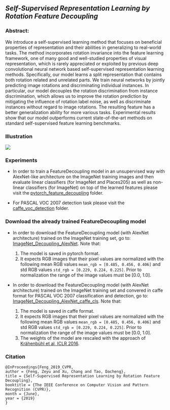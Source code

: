 ## *Self-Supervised Representation Learning by Rotation Feature Decoupling*

### Abstract:
We introduce a self-supervised learning method that focuses on beneficial properties of representation and their abilities in generalizing to real-world tasks. The method incorporates rotation invariance into the feature learning framework, one of many good and well-studied properties of visual representation, which is rarely appreciated or exploited by previous deep convolutional neural network based self-supervised representation learning methods. Specifically, our model learns a split representation that contains both rotation related and unrelated parts. We train neural networks by jointly predicting image rotations and discriminating individual instances. In particular, our model decouples the rotation discrimination from instance discrimination, which allows us to improve the rotation prediction by mitigating the influence of rotation label noise, as well as discriminate instances without regard to image rotations. The resulting feature has a better generalization ability for more various tasks. Experimental results show that our model outperforms current state-of-the-art methods on standard self-supervised feature learning benchmarks.

### Illustration

<img src="https://raw.githubusercontent.com/philiptheother/FeatureDecoupling/master/_imgs/figure.png">


### Experiments

* In order to train a FeatureDecoupling model in an unsupervised way with AlexNet-like architecture on the ImageNet training images and then evaluate linear classifiers (for ImageNet and Places205) as well as non-linear classifiers (for ImageNet) on top of the learned features please visit the [pytorch_feature_decoupling](https://github.com/philiptheother/FeatureDecoupling/tree/master/pytorch_feature_decoupling) folder.

* For PASCAL VOC 2007 detection task please visit the [caffe_voc_detection](https://github.com/philiptheother/FeatureDecoupling/tree/master/caffe_voc_detection) folder.

### Download the already trained FeatureDecoupling model

* In order to download the FeatureDecoupling model (with AlexNet architecture) trained on the ImageNet training set, go to: [ImageNet_Decoupling_AlexNet](https://mega.nz/#!Wmh3WIDZ!e2TgkXEsMMpZNZvb1Tp8HsdBfeZOA3WKn5g0AkXEwAA). Note that:   
  1. The model is saved in pytorch format.
  2. It expects RGB images that their pixel values are normalized with the following mean RGB values `mean_rgb = [0.485, 0.456, 0.406]` and std RGB values `std_rgb = [0.229, 0.224, 0.225]`. Prior to normalization the range of the image values must be [0.0, 1.0].

 * In order to download the FeatureDecoupling model (with AlexNet architecture) trained on the ImageNet training set and convered in caffe format for PASCAL VOC 2007 classification and detection, go to: [ImageNet_Decoupling_AlexNet_caffe_cls](https://mega.nz/#!e65D3CLZ!jUvWfBt3NBcjZSI90X5mKKe-OHSswN9nWo_aPo1YCOQ). Note that:   
   1. The model is saved in caffe format.
   2. It expects RGB images that their pixel values are normalized with the following mean RGB values `mean_rgb = [0.485, 0.456, 0.406]` and std RGB values `std_rgb = [0.229, 0.224, 0.225]`. Prior to normalization the range of the image values must be [0.0, 1.0].
   3. The weights of the model are rescaled with the approach of [Kr&auml;henb&uuml;hl et al, ICLR 2016](https://github.com/philkr/magic_init).

### Citation

```
@InProceedings{Feng_2019_CVPR,
author = {Feng, Zeyu and Xu, Chang and Tao, Dacheng},
title = {Self-Supervised Representation Learning by Rotation Feature Decoupling},
booktitle = {The IEEE Conference on Computer Vision and Pattern Recognition (CVPR)},
month = {June},
year = {2019}
}
```
